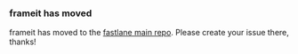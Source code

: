 ### frameit has moved
frameit has moved to the [fastlane main repo](https://github.com/fastlane/fastlane/tree/master/frameit). Please create your issue there, thanks!
